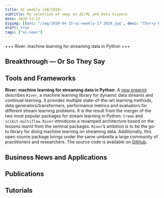 ```yaml
---
title: AI weekly (50/2020)
subtitle: My selection of news on AI/ML and Data Science
date: 2020-12-12
bigimg: [{src: "/img/2020-04-25-ai-weekly-17-2020.jpg", desc: "Cherry blossom (Berlin 2020)"}]
draft: true
tags: ["ai-news"]
---
```



+++ River: machine learning for streaming data in Python +++


 
<!--more-->



## Breakthrough &mdash; Or So They Say

 


## Tools and Frameworks
 
**River: machine learning for streaming data in Python.** A [new preprint](https://arxiv.org/pdf/2012.04740v1.pdf) describes ``River``, a machine learning library for dynamic data streams and continual learning. It provides multiple state-of-the-art learning methods, data generators/transformers, performance metrics and evaluators for different stream learning problems. It is the result from the merger of the two most popular packages for stream learning in Python: ``Creme`` and ``scikit-multiflow``. ``River`` introduces a revamped architecture based on the lessons learnt from the seminal packages. ``River``’s ambition is to be the go-to library for doing machine learning on streaming data. Additionally, this open source package brings under the same umbrella a large community of practitioners and researchers. The source code is available on [GitHub](https://github.com/online-ml/river).




## Business News and Applications




## Publications




## Tutorials
